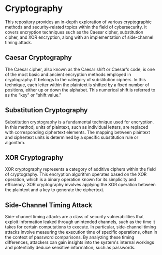 # Cryptography
This repository provides an in-depth exploration of various cryptographic methods and security-related topics within the field of cybersecurity. It covers encryption techniques such as the Caesar cipher, substitution cipher, and XOR encryption, along with an implementation of side-channel timing attack.

## Caesar Cryptography
The Caesar cipher, also known as the Caesar shift or Caesar's code, is one of the most basic and ancient encryption methods employed in cryptography. It belongs to the category of substitution ciphers. In this technique, each letter within the plaintext is shifted by a fixed number of positions, either up or down the alphabet. This numerical shift is referred to as the "key" or "shift value."

## Substitution Cryptography
Substitution cryptography is a fundamental technique used for encryption. In this method, units of plaintext, such as individual letters, are replaced with corresponding ciphertext elements. The mapping between plaintext and ciphertext units is determined by a specific substitution rule or algorithm.

## XOR Cryptography
XOR cryptography represents a category of additive ciphers within the field of cryptography. This encryption algorithm operates based on the XOR operation, which is a binary operation known for its simplicity and efficiency. XOR cryptography involves applying the XOR operation between the plaintext and a key to generate the ciphertext.

## Side-Channel Timing Attack
Side-channel timing attacks are a class of security vulnerabilities that exploit information leaked through unintended channels, such as the time it takes for certain computations to execute. In particular, side-channel timing attacks involve measuring the execution time of specific operations, often in the context of password comparisons. By analyzing these timing differences, attackers can gain insights into the system's internal workings and potentially deduce sensitive information, such as passwords.
